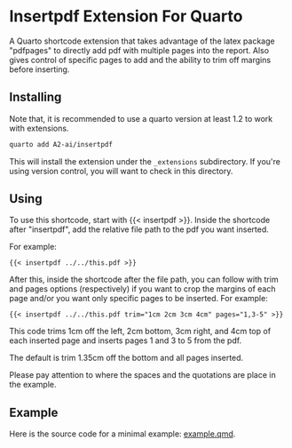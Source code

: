 # Insertpdf Extension For Quarto

A Quarto shortcode extension that takes advantage of the latex package "pdfpages" to directly add pdf with multiple pages into the report. Also gives control of specific pages to add and the ability to trim off margins before inserting.

## Installing

Note that, it is recommended to use a quarto version at least 1.2 to work with extensions.

```bash
quarto add A2-ai/insertpdf
```

This will install the extension under the `_extensions` subdirectory.
If you're using version control, you will want to check in this directory.

## Using

To use this shortcode, start with {{< insertpdf >}}. Inside the shortcode after "insertpdf", add the relative file path to the pdf you want inserted.

For example: 
```
{{< insertpdf ../../this.pdf >}}
```

After this, inside the shortcode after the file path, you can follow with trim and pages options (respectively) if you want to crop the margins of each page and/or you want only specific pages to be inserted.
For example:
```
{{< insertpdf ../../this.pdf trim="1cm 2cm 3cm 4cm" pages="1,3-5" >}}
```

This code trims 1cm off the left, 2cm bottom, 3cm right, and 4cm top of each inserted page and inserts pages 1 and 3 to 5 from the pdf.  
   
The default is trim 1.35cm off the bottom and all pages inserted.  
  
Please pay attention to where the spaces and the quotations are place in the example.

## Example

Here is the source code for a minimal example: [example.qmd](example.qmd).

